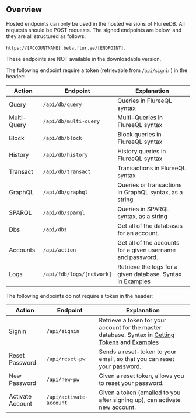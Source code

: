 ## Overview

Hosted endpoints can only be used in the hosted versions of FlureeDB. All requests should be POST requests. The signed endpoints are below, and they are all structured as follows:

`https://[ACCOUNTNAME].beta.flur.ee/[ENDPOINT]`.

These endpoints are NOT available in the downloadable version.

The following endpoint require a token (retrievable from `/api/signin`) in the header:

Action | Endpoint | Explanation 
-- | -- | --
Query | `/api/db/query` | Queries in FlureeQL syntax
Multi-Query | `/api/db/multi-query` | Multi-Queries in FlureeQL syntax
Block | `/api/db/block` | Block queries in FlureeQL syntax
History |  `/api/db/history`| History queries in FlureeQL syntax
Transact | `/api/db/transact` | Transactions in FlureeQL syntax
GraphQL | `/api/db/graphql` | Queries or transactions in GraphQL syntax, as a string
SPARQL | `/api/db/sparql` | Queries in SPARQL syntax, as a string
Dbs | `/api/dbs` | Get all of the databases for an account.
Accounts | `/api/action` | Get all of the accounts for a given username and password.
Logs | `/api/fdb/logs/[network]` | Retrieve the logs for a given database. Syntax in [Examples](/api/hosted-endpoints/hosted-examples)

The following endpoints do not require a token in the header:

Action | Endpoint | Explanation 
-- | -- | --
Signin | `/api/signin` | Retrieve a token for your account for the master database. Syntax in [Getting Tokens](/api/hosted-endpoints/getting-tokens) and [Examples](/api/hosted-endpoints/hosted-examples)
Reset Password | `/api/reset-pw` | Sends a reset-token to your email, so that you can reset your password.
New Password | `/api/new-pw` | Given a reset token, allows you to reset your password. 
Activate Account | `/api/activate-account` | Given a token (emailed to you after signing up), can activate new account. 
